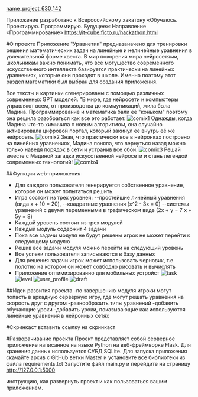 
[name_project_630_142](https://github.com/yandexLyceumVlad/TestSite/assets/16120976/392dad30-bbaf-44ce-9ec5-bb69ab7cdb23)

Приложение разработано к Всероссийскому хакатону 
«Обучаюсь. Проектирую. Программирую. Будущее»:
Направление «Программирование»
https://it-cube.ficto.ru/hackathon.html

#О проекте
Приложение "Уравнетик" предназаначено для тренировки решения математических задач на линейные и нелинейные уравнения в увлекательной форме квеста. В мир покорения мира нейросетями, школьникам важно понимать, что все могущество современного искусственного интеллекта базируется практически на линейных уравнениях, которые они проходят в школе. Именно поэтому этот раздел математики был выбран для создания приложения.

Все тексты и картинки сгенерированы с помощью различных современных GPT моделей.
"В мире,  где нейросети и компьютеры управляют всем, от производства до коммуникаций, жила была Мадина. Программирование и математика бали ее "коньком" поэтому она решила разобраться как все это работает.
![comix1](https://github.com/yandexLyceumVlad/TestSite/assets/16120976/4837bd56-e827-4818-b15a-ab1c7b6c2491)
Однажды, когда Мадина что-то химичила с новым алгоритмом, она случайно активировала цифровой портал, который закинул ее внутрь её же нейросеть. 
![comix2](https://github.com/yandexLyceumVlad/TestSite/assets/16120976/72f195cf-60e6-4f3c-b673-1e3b009442e7)
Зная, что практически все в нейронках построено на линейных уравнениях, Мадина поняла, что вернуться назад можно только наведя порядок в сети и устранив все сбои. 
![comix3](https://github.com/yandexLyceumVlad/TestSite/assets/16120976/eceb7159-06bc-4c0e-a024-87a8b8026bb2)
Решай вместе с Мадиной загадки искусственной нейросети и стань легендой современных технологий!
![comix4](https://github.com/yandexLyceumVlad/TestSite/assets/16120976/871c6391-048d-45aa-a352-88245d2e7010)


##Функции web-приложения
- Для каждого пользователя генерируется собственное уравнение, которое он может попытаться решить.
- Игра состоит из трех уровней:
  --простейшие линейный уравнения (вида x + 10 = 20),
  --квадратные уравнения (x^2 - 3x = 0)
  --системы уравнений с двумя переменными в графическом виде (2x + y = 7 x + 5y = 8)    
- Каждый уровень состоит из трех модулей
- Каждый модуль содержит 4 задачи
- Пока все задачи модуля не будут решены игрок не может перейти к следующему модулю
- Решив все задачи модуля можно перейти на следующий уровень
- Все успехи пользователя записываются в базу данных
- Для решения задачи игрок может использовать черновик, т.е. полотно на котором он может совбодно рисовать и вычислять
- Приложение оптимизированно для мобильных устройст
  ![task](https://github.com/yandexLyceumVlad/TestSite/assets/16120976/3598c0ed-02e3-4b0b-b282-e6394fcd5b81)
![level](https://github.com/yandexLyceumVlad/TestSite/assets/16120976/4cbad3fa-54f8-4b83-9921-3a11c17aa1ee)
![user_profile](https://github.com/yandexLyceumVlad/TestSite/assets/16120976/694344c0-db4c-45f1-98f8-91298e987d12)
![draft](https://github.com/yandexLyceumVlad/TestSite/assets/16120976/430646c0-f24e-476c-8370-8917eeb500fb)


##Идеи развития проекта
-по завершению модуля игроки могут попасть в аркадную серверную игру, где могут решать уравнения на скорость друг с другом
-разнообразить типы уравнений
-добавить обучающие уроки
-добавить уроки, показывающие как используются линейные уравнения в нейронных сетях


#Скринкаст
вставить ссылку на скринкаст

#Разворачивание проекта
Проект представляет собой серверное приложение написанное на языке Python на веб-фреймворке Flask.
Для хранения данных используется СУБД SQLite.
Для запуска приложения скачайте архив с GitHub ветки Master и установите все библиотеки из файла  requirements.txt
Запустите файл main.py и перейдите на страницу http://127.0.0.1:5000


инструкцию, как развернуть проект и как пользоваться вашим приложением.
